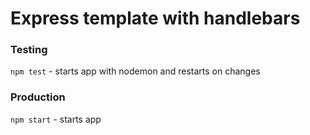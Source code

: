 # Express template with handlebars

### Testing
```npm test``` - starts app with nodemon and restarts on changes

### Production
```npm start``` - starts app